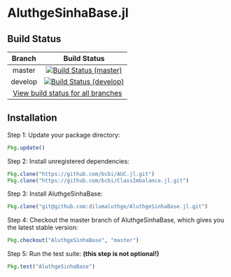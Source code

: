 # AluthgeSinhaBase.jl

## Build Status

<table>
    <thead>
        <tr>
            <th>Branch</th>
            <th>Build Status</th>
        </tr>
    </thead>
    <tbody>
        <tr>
            <td align="center">master</td>
            <td align="center"><a href="https://travis-ci.com/dilumaluthge/AluthgeSinhaBase.jl/branches"><img alt="Build Status (master)" title="Build Status (master)" src="https://travis-ci.com/dilumaluthge/AluthgeSinhaBase.jl.svg?token=dMqeEKHqcnWSXz982pdf&branch=master"></a></td>
        </tr>
        <tr>
            <td align="center">develop</td>
            <td align="center"><a href="https://travis-ci.com/dilumaluthge/AluthgeSinhaBase.jl/branches"><img alt="Build Status (develop)" title="Build Status (develop)" src="https://travis-ci.com/dilumaluthge/AluthgeSinhaBase.jl.svg?token=dMqeEKHqcnWSXz982pdf&branch=develop"></a></td>
        </tr>
        <tr>
            <td align="center" colspan="2"><a href="https://travis-ci.com/dilumaluthge/AluthgeSinhaBase.jl/branches">View build status for all branches</a></td>
        </tr>
    <tbody>
</table>

## Installation

Step 1: Update your package directory:
```julia
Pkg.update()
```

Step 2: Install unregistered dependencies:
```julia
Pkg.clone("https://github.com/bcbi/AUC.jl.git")
Pkg.clone("https://github.com/bcbi/ClassImbalance.jl.git")
```

Step 3: Install AluthgeSinhaBase:
```julia
Pkg.clone("git@github.com:dilumaluthge/AluthgeSinhaBase.jl.git")
```

Step 4: Checkout the master branch of AluthgeSinhaBase, which gives you the latest stable version:
```julia
Pkg.checkout("AluthgeSinhaBase", "master")
```

Step 5: Run the test suite: **(this step is not optional!)**
```julia
Pkg.test("AluthgeSinhaBase")
```
